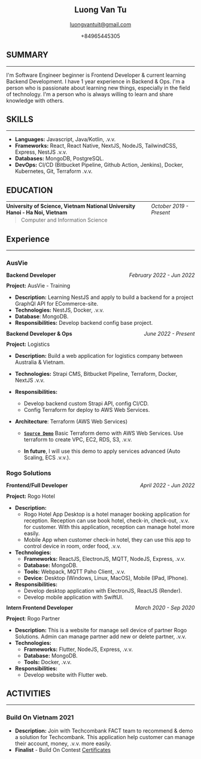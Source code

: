 <h2 align="center" style="font-weight: 700;">Luong Van Tu</h2>
<p align="center"><a href="mailto:luongvantuit@gmail.com">luongvantuit@gmail.com</a></p>
<p align="center">+84965445305</p>

## **SUMMARY**

---

I'm Software Engineer beginner is Frontend Developer & current learning Backend Development. I have 1 year experience in Backend & Ops. I'm a person who is passionate about learning new things, especially in the field of technology. I'm a person who is always willing to learn and share knowledge with others.

## **SKILLS**

---

- **Languages:** Javascript, Java/Kotlin, .v.v.
- **Frameworks:** React, React Native, NextJS, NodeJS, TailwindCSS, Express, NestJS .v.v.
- **Databases:** MongoDB, PostgreSQL.
- **DevOps:** CI/CD (Bitbucket Pipeline, Github Action, Jenkins), Docker, Kubernetes, Git, Terraform .v.v.

## **EDUCATION**

---

<div style="display: flex; width: 100%; justify-content: space-between; align-items: center; height: 12px;">
<p style="font-weight: 700;">University of Science, Vietnam National University Hanoi - Ha Noi, Vietnam</p><p style="font-style: italic;">October 2019 - Present</p></div>

> Computer and Information Science

## **Experience**

---

### **AusVie**

<div style="display: flex; width: 100%; justify-content: space-between; align-items: center; height: 12px;">
<p style="font-weight: 700;">Backend Developer</p><p style="font-style: italic;">February 2022 - Jun 2022</p></div>

**Project:** AusVie - Training

- **Description:** Learning NestJS and apply to build a backend for a project GraphQl API for ECommerce-site.
- **Technologies:** NestJS, Docker, .v.v.
- **Database**: MongoDB.
- **Responsibilities:** Develop backend config base project.

<div style="display: flex; width: 100%; justify-content: space-between; align-items: center; height: 12px;">
<p style="font-weight: 700;">Backend Developer & Ops</p><p style="font-style: italic;">June 2022 - Present</p></div>

**Project:** Logistics

- **Description:** Build a web application for logistics company between Australia & Vietnam.
- **Technologies:** Strapi CMS, Bitbucket Pipeline, Terraform, Docker, NextJS .v.v.
- **Responsibilities:**
  - Develop backend custom Strapi API, config CI/CD.
  - Config Terraform for deploy to AWS Web Services.
- **Architecture**: Terraform (AWS Web Services)

  - [**`Source Demo`**](https://github.com/luongvantuit/infrastructure-as-code) Basic Terraform demo with AWS Web Services. Use terraform to create VPC, EC2, RDS, S3, .v.v.

  - **In future**, I will use this demo to apply services advanced (Auto Scaling, ECS .v.v.).

### **Rogo Solutions**

<div style="display: flex; width: 100%; justify-content: space-between; align-items: center; height: 12px;">
<p style="font-weight: 700;">Frontend/Full Developer</p><p style="font-style: italic;">April 2022 - Jun 2022</p></div>

**Project:** Rogo Hotel

- **Description:**
  - Rogo Hotel App Desktop is a hotel manager booking application for reception. Reception can use book hotel, check-in, check-out, .v.v. for customer. With this application, reception can manage hotel more easily.
  - Mobile App when customer check-in hotel, they can use this app to control device in room, order food, .v.v.
- **Technologies:**
  - **Frameworks:** ReactJS, ElectronJS, MQTT, NodeJS, Express, .v.v.
  - **Database:** MongoDB.
  - **Tools:** Webpack, MQTT Paho Client, .v.v.
  - **Device**: Desktop (Windows, Linux, MacOS), Mobile (IPad, IPhone).
- **Responsibilities:**
  - Develop desktop application with ElectronJS, ReactJS (Render).
  - Develop mobile application with SwiftUI.

<div style="display: flex; width: 100%; justify-content: space-between; align-items: center; height: 12px;">
<p style="font-weight: 700;">Intern Frontend Developer</p><p style="font-style: italic;">March 2020 - Sep 2020</p></div>

**Project**: Rogo Partner

- **Description:** This is a website for manage sell device of partner Rogo Solutions. Admin can manage partner add new or delete partner, .v.v.
- **Technologies:**
  - **Frameworks:** Flutter, NodeJS, Express, .v.v.
  - **Database:** MongoDB.
  - **Tools:** Docker, .v.v.
- **Responsibilities:**
  - Develop website with Flutter web.

## **ACTIVITIES**

---

### **Build On Vietnam 2021**

- **Description:** Join with Techcombank FACT team to recommend & demo a solution for Techcombank. This application help customer can manage their account, money, .v.v. more easily.
- **Finalist** - Build On Contest [Certificates](https://buildonvietnam21.s3.ap-southeast-1.amazonaws.com/BOVN21+Certificates/Techcombank_FACT_Luong+Van+Tu.pdf)
